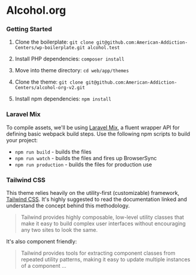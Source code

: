 # Alcohol.org

### Getting Started
1. Clone the boilerplate:
`git clone git@github.com:American-Addiction-Centers/wp-boilerplate.git alcohol.test`

1. Install PHP dependencies:
`composer install`

1. Move into theme directory:
`cd web/app/themes`

1. Clone the theme:
`git clone git@github.com:American-Addiction-Centers/alcohol-org-v2.git`

1. Install npm dependencies:
`npm install`

### Laravel Mix
To compile assets, we'll be using [Laravel Mix](https://github.com/JeffreyWay/laravel-mix/tree/master/docs), a fluent wrapper API for defining basic webpack build steps. Use the following npm scripts to build your project:

- `npm run build` - builds the files
- `npm run watch` - builds the files and fires up BrowserSync
- `npm run production` - builds the files for production use

### Tailwind CSS
This theme relies heavily on the utility-first (customizable) framework, [Tailwind CSS](https://tailwindcss.com). It's highly suggested to read the documentation linked and understand the concept behind this methodology.

> Tailwind provides highly composable, low-level utility classes that make it easy to build complex user interfaces without encouraging any two sites to look the same.

It's also component friendly: 

> Tailwind provides tools for extracting component classes from repeated utility patterns, making it easy to update multiple instances of a component ...